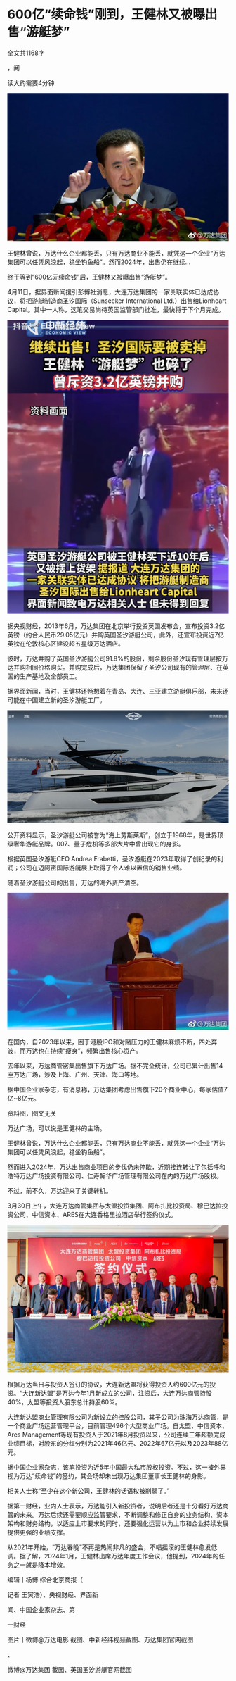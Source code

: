 # 600亿“续命钱”刚到，王健林又被曝出售“游艇梦”

全文共1168字

，阅

读大约需要4分钟

![fd655aad9891ab9fd6280813d7339c58.jpg](https://raw.githubusercontent.com/qqhsx/qqnews_image/main/2024/04/12/600亿“续命钱”刚到，王健林又被曝出售“游艇梦”/fd655aad9891ab9fd6280813d7339c58.jpg)

王健林曾说，万达什么企业都能丢，只有万达商业不能丢，就凭这一个企业“万达集团可以任凭风浪起，稳坐钓鱼船”。然而2024年，出售仍在继续...

终于等到“600亿元续命钱”后，王健林又被曝出售“游艇梦”。

4月11日，据界面新闻援引彭博社消息，大连万达集团的一家关联实体已达成协议，将把游艇制造商圣汐国际（Sunseeker International
Ltd.）出售给Lionheart Capital。其中一人称，这笔交易尚待英国监管部门批准，最快将于下个月完成。

![b061eb9d1587cd1c2173a17ec0f9c060.jpg](https://raw.githubusercontent.com/qqhsx/qqnews_image/main/2024/04/12/600亿“续命钱”刚到，王健林又被曝出售“游艇梦”/b061eb9d1587cd1c2173a17ec0f9c060.jpg)

据央视财经，2013年6月，万达集团在北京举行投资英国发布会，宣布投资3.2亿英镑（约合人民币29.05亿元）并购英国圣汐游艇公司，此外，还宣布投资近7亿英镑在伦敦核心区建设超五星级万达酒店。

彼时，万达并购了英国圣汐游艇公司91.8%的股份，剩余股份圣汐现有管理层按万达并购相同价格购买。并购完成后，万达集团保留了圣汐公司现有的管理层、在英国的生产基地及全部员工。

据界面新闻，当时，王健林还畅想着在青岛、大连、三亚建立游艇俱乐部，未来还可能在中国建立新的圣汐游艇工厂。

![f395ee2054a9aaaaf1c990f53bc438e6.jpg](https://raw.githubusercontent.com/qqhsx/qqnews_image/main/2024/04/12/600亿“续命钱”刚到，王健林又被曝出售“游艇梦”/f395ee2054a9aaaaf1c990f53bc438e6.jpg)

公开资料显示，圣汐游艇公司被誉为“海上劳斯莱斯”，创立于1968年，是世界顶级奢华游艇品牌。007、量子危机等多部大片中曾出现它的身影。

根据英国圣汐游艇CEO Andrea Frabetti，圣汐游艇在2023年取得了创纪录的利润；公司在迈阿密国际游艇展上取得了令人难以置信的销售业绩。

随着圣汐游艇公司的出售，万达的海外资产清空。

![d9775f1ae26c9403ee3dcbc3d2a422a5.jpg](https://raw.githubusercontent.com/qqhsx/qqnews_image/main/2024/04/12/600亿“续命钱”刚到，王健林又被曝出售“游艇梦”/d9775f1ae26c9403ee3dcbc3d2a422a5.jpg)

在国内，自2023年以来，困于港股IPO和对赌压力的王健林麻烦不断，四处奔波，而万达也在持续“瘦身”，频繁出售核心资产。

去年以来，万达商管密集出售旗下万达广场。据不完全统计，公司已累计出售14座万达广场，涉及上海、广州、天津、海口等地。

据中国企业家杂志，有消息称，万达集团考虑出售旗下20个商业中心，每家估值7亿~8亿元。

资料图，图文无关

万达广场，可以说是王健林的主场。

王健林曾说，万达什么企业都能丢，只有万达商业不能丢，就凭这一个企业“万达集团可以任凭风浪起，稳坐钓鱼船”。

然而进入2024年，万达出售商业项目的步伐仍未停歇，近期接连转让了包括呼和浩特万达广场投资有限公司、仁寿翰华广场管理有限公司在内的万达广场股权。

不过，前不久，万达迎来了关键转机。

3月30日上午，大连万达商管集团与太盟投资集团、阿布扎比投资局、穆巴达拉投资公司、中信资本、ARES在大连香格里拉酒店举行签约仪式。

![b1c0089d04bcbd22a1ed3af846d86f38.jpg](https://raw.githubusercontent.com/qqhsx/qqnews_image/main/2024/04/12/600亿“续命钱”刚到，王健林又被曝出售“游艇梦”/b1c0089d04bcbd22a1ed3af846d86f38.jpg)

根据万达当日与投资人签订的协议，大连新达盟将获得投资人约600亿元的投资。“大连新达盟”是万达今年1月新成立的公司，注资后，大连万达商管持股40%，太盟等投资人股东总计持股60%。

大连新达盟商业管理有限公司为新设立的控股公司，其子公司为珠海万达商管，是一个商业广场运营管理平台，目前管理496个大型商业广场。自太盟、中信资本、Ares
Management等现有投资人于2021年8月投资以来，公司连续三年超额完成业绩目标，对股东的分红分别为2021年46亿元、2022年67亿元以及2023年88亿元。

据中国企业家杂志，该笔投资为近5年中国最大私市股权投资。不过，这一被外界视为万达“续命钱”的签约，其会场却未出现万达集团董事长王健林的身影。

相关人士称“至少在这个新公司，王健林的话语权被削弱了。”

据第一财经，业内人士表示，万达能引入新投资者，说明后者还是十分看好万达商管的未来。万达后续还需要顺应监管要求，不断调整和修正自身的业务结构、资本架构和财务结构，以适应上市要求的同时，还要强化运营以为上市和企业持续发展提供更强的业绩支撑。

从2021年开始，“万达春晚”不再是热闹非凡的盛会，不唱摇滚的王健林愈发低调。据了解，2024年1月，王健林出席万达年度工作会议，他提到，2024年的任务之一就是降本增效。

编辑丨杨博 综合北京商报（

记者 王寅浩）、央视财经、界面新

闻、中国企业家杂志、第

一财经

图片丨微博@万达电影 截图、中新经纬视频截图、万达集团官网截图

、

微博@万达集团 截图、英国圣汐游艇官网截图

